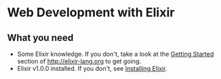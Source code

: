 # Web Development with Elixir

## What you need

- Some Elixir knowledge. If you don't, take a look at the [Getting Started](http://elixir-lang.org/getting_started/1.html) section of <http://elixir-lang.org> to get going.
- Elixir v1.0.0 installed. If you don't, see [Installing Elixir](http://elixir-lang.org/install.html).

